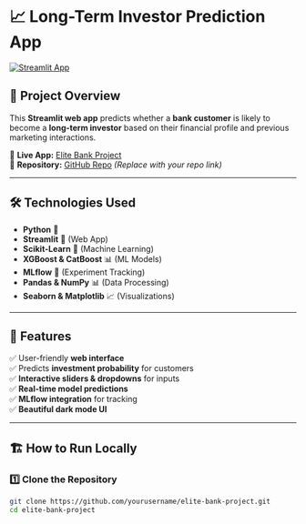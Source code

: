 # 📈 Long-Term Investor Prediction App

[![Streamlit App](https://img.shields.io/badge/Streamlit-Running-brightgreen)](https://elite-bank-project-amdari.streamlit.app/)

## 🚀 Project Overview
This **Streamlit web app** predicts whether a **bank customer** is likely to become a **long-term investor** based on their financial profile and previous marketing interactions.

🔗 **Live App:** [Elite Bank Project](https://elite-bank-project-amdari.streamlit.app/)  
📂 **Repository:** [GitHub Repo](https://github.com/yourusername/elite-bank-project) *(Replace with your repo link)*  

---

## 🛠️ Technologies Used
- **Python** 🐍
- **Streamlit** 🎈 (Web App)
- **Scikit-Learn** 🤖 (Machine Learning)
- **XGBoost & CatBoost** 📊 (ML Models)
- **MLflow** 📝 (Experiment Tracking)
- **Pandas & NumPy** 📊 (Data Processing)
- **Seaborn & Matplotlib** 📈 (Visualizations)

---

## 🎯 Features
✅ User-friendly **web interface**  
✅ Predicts **investment probability** for customers  
✅ **Interactive sliders & dropdowns** for inputs  
✅ **Real-time model predictions**  
✅ **MLflow integration** for tracking  
✅ **Beautiful dark mode UI**  

---

## 🏗️ How to Run Locally
### **1️⃣ Clone the Repository**
```bash
git clone https://github.com/yourusername/elite-bank-project.git
cd elite-bank-project
